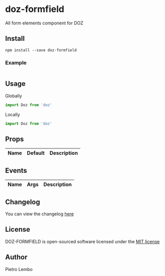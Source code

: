 # doz-formfield
All form elements component for DOZ

## Install
```
npm install --save doz-formfield
```


### Example
```javascript

```

## Usage

Globally
```javascript
import Doz from 'doz'

```

Locally
```javascript
import Doz from 'doz'

```

## Props
| Name | Default | Description |
| ---- | ------- | ----------- |

## Events

| Name | Args | Description |
| ---- | ------- | ----------- |

## Changelog
You can view the changelog <a target="_blank" href="https://github.com/[YOUR-GITHUB-SPACE]/[YOUR-REPOSITORY]/blob/master/CHANGELOG.md">here</a>

## License
DOZ-FORMFIELD is open-sourced software licensed under the <a target="_blank" href="http://opensource.org/licenses/MIT">MIT license</a>

## Author
Pietro Lembo